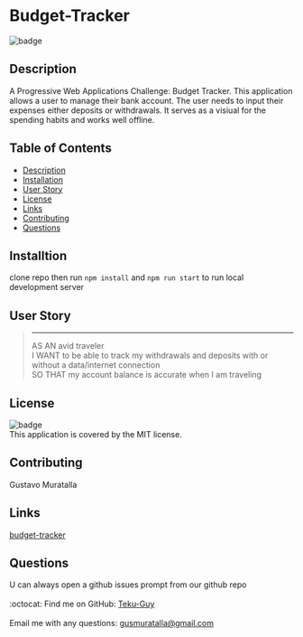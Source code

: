 # Budget-Tracker
![badge](https://img.shields.io/badge/license-MIT-brightgreen)<br />

## Description
A Progressive Web Applications Challenge: Budget Tracker. This application allows a user to manage their bank account. The user needs to input their expenses either deposits or withdrawals. It serves as a visiual for the spending habits and works well offline.

## Table of Contents
  - [Description](#description)
  - [Installation](#installation)
  - [User Story](#user-story-)
  - [License](#license)
  - [Links](#links)
  - [Contributing](#contributing)
  - [Questions](#questions)

## Installtion
clone repo then run `npm install` and `npm run start` to run local development server

##  User Story <br>
> <hr>
> AS AN avid traveler <br>
> I WANT to be able to track my withdrawals and deposits with or without a data/internet connection <br>
> SO THAT my account balance is accurate when I am traveling <br>

## License
![badge](https://img.shields.io/badge/license-MIT-brightgreen)
<br />
This application is covered by the MIT license. 

## Contributing
Gustavo Muratalla

## Links
[budget-tracker](https://budget-tracker-67.herokuapp.com/)

## Questions
U can always open a github issues prompt from our github repo<br />
<br />
:octocat: Find me on GitHub: [Teku-Guy](https://github.com/Teku-Guy)<br />
<br />
Email me with any questions: [gusmuratalla@gmail.com](mailto:gusmuratalla@gmail.com)<br />
